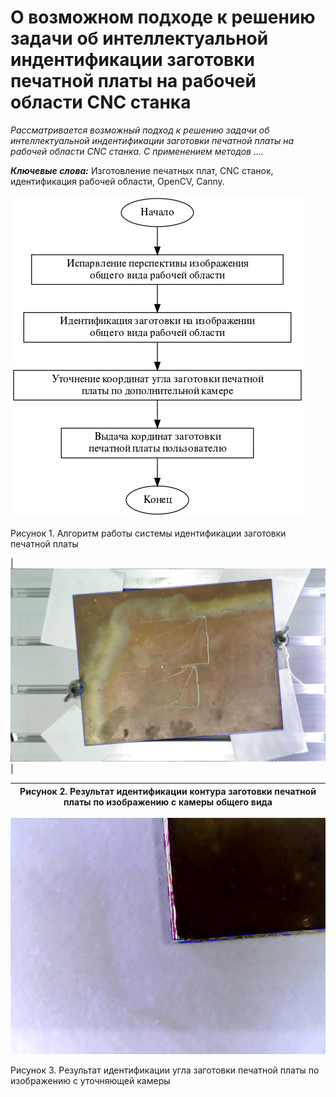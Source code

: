 # О возможном подходе к решению задачи об интеллектуальной индентификации заготовки печатной платы на рабочей области CNC станка

*Рассматривается возможный подход к решению задачи об интеллектуальной индентификации заготовки печатной платы на рабочей области CNC станка. С применением методов ....*

***Ключевые слова:*** Изготовление печатных плат, CNC станок, идентификация рабочей области, OpenCV, Canny.

![Рисунок 1. Алгоритм работы системы идентификации заготовки печатной платы](img/algoritm.jpg "Алгоритм работы системы идентификации заготовки печатной платы")

Рисунок 1. Алгоритм работы системы идентификации заготовки печатной платы

|![Рисунок 2. Результат идентификации контура заготовки печатной платы по изображению с камеры общего вида](img/find_plate_perspective_out_0_525_979_737.jpg "Рисунок 2. Результат идентификации контура заготовки печатной платы по изображению с камеры общего вида")|

|Рисунок 2. Результат идентификации контура заготовки печатной платы по изображению с камеры общего вида|
|:-:|


![Рисунок 3. Результат идентификации угла заготовки печатной платы по изображению с уточняющей камеры](img/out_2_4343_rotate.jpg "Результат идентификации угла заготовки печатной платы по изображению с уточняющей камеры")

Рисунок 3. Результат идентификации угла заготовки печатной платы по изображению с уточняющей камеры
